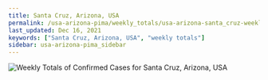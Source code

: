 ```yaml
---
title: Santa Cruz, Arizona, USA
permalink: /usa-arizona-pima/weekly_totals/usa-arizona-santa_cruz-weekly_totals.html
last_updated: Dec 16, 2021
keywords: ["Santa Cruz, Arizona, USA", "weekly totals"]
sidebar: usa-arizona-pima_sidebar
---
```


![Weekly Totals of Confirmed Cases for Santa Cruz, Arizona, USA](/covid_tracker/images/graphs/usa-arizona-santa_cruz-weekly_totals_graph.png)
